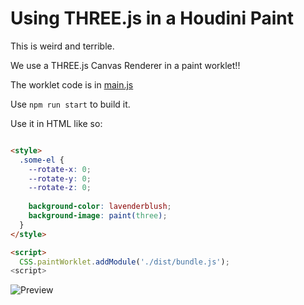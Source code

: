 # Using THREE.js in a Houdini Paint

This is weird and terrible.

We use a THREE.js Canvas Renderer in a paint worklet!!

The worklet code is in [main.js](https://github.com/AdaRoseCannon/three-paint/blob/master/src/main.js)

Use `npm run start` to build it.

Use it in HTML like so:


```html

<style>
  .some-el {
    --rotate-x: 0;
    --rotate-y: 0;
    --rotate-z: 0;
  
    background-color: lavenderblush;
    background-image: paint(three);
  }
</style>

<script>
  CSS.paintWorklet.addModule('./dist/bundle.js');
<script>
```

![Preview](https://pbs.twimg.com/media/Dh1Zk_qX0AAf10P.jpg)
